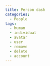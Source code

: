 ```yaml
---
title: Person dash
categories:
  - People
tags:
  - human
  - individual
  - avatar
  - user
  - remove
  - delete
  - account
---
```

